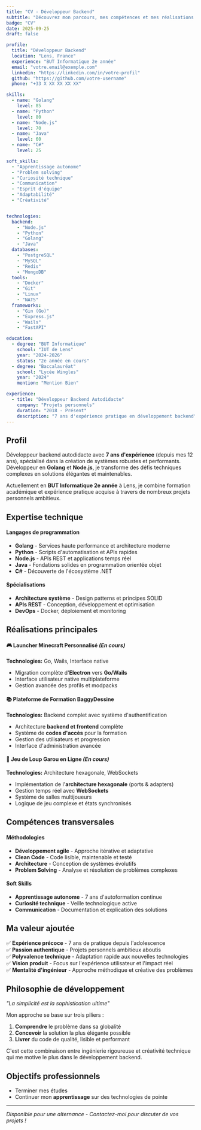 ```yaml
---
title: "CV - Développeur Backend"
subtitle: "Découvrez mon parcours, mes compétences et mes réalisations dans le développement backend."
badge: "CV"
date: 2025-09-25
draft: false

profile:
  title: "Développeur Backend"
  location: "Lens, France"
  experience: "BUT Informatique 2e année"
  email: "votre.email@exemple.com"
  linkedin: "https://linkedin.com/in/votre-profil"
  github: "https://github.com/votre-username"
  phone: "+33 X XX XX XX XX"

skills:
  - name: "Golang"
    level: 85
  - name: "Python"
    level: 80
  - name: "Node.js"
    level: 70
  - name: "Java"
    level: 60
  - name: "C#"
    level: 25

soft_skills:
  - "Apprentissage autonome"
  - "Problem solving"
  - "Curiosité technique"
  - "Communication"
  - "Esprit d'équipe"
  - "Adaptabilité"
  - "Créativité"


technologies:
  backend:
    - "Node.js"
    - "Python"
    - "Golang"
    - "Java"
  databases:
    - "PostgreSQL"
    - "MySQL"
    - "Redis"
    - "MongoDB"
  tools:
    - "Docker"
    - "Git"
    - "Linux"
    - "NATS"
  frameworks:
    - "Gin (Go)"
    - "Express.js"
    - "Wails"
    - "FastAPI"

education:
  - degree: "BUT Informatique"
    school: "IUT de Lens"
    year: "2024-2026"
    status: "2e année en cours"
  - degree: "Baccalauréat"
    school: "Lycée Wingles"
    year: "2024"
    mention: "Mention Bien"

experience:
  - title: "Développeur Backend Autodidacte"
    company: "Projets personnels"
    duration: "2018 - Présent"
    description: "7 ans d'expérience pratique en développement backend"
---
```


## Profil

Développeur backend autodidacte avec **7 ans d'expérience** (depuis mes 12 ans), spécialisé dans la création de systèmes robustes et performants. Développeur en **Golang** et **Node.js**, je transforme des défis techniques complexes en solutions élégantes et maintenables.

Actuellement en **BUT Informatique 2e année** à Lens, je combine formation académique et expérience pratique acquise à travers de nombreux projets personnels ambitieux.

## Expertise technique

#### Langages de programmation
- **Golang** - Services haute performance et architecture moderne
- **Python** - Scripts d'automatisation et APIs rapides
- **Node.js** - APIs REST et applications temps réel
- **Java** - Fondations solides en programmation orientée objet
- **C#** - Découverte de l'écosystème .NET

#### Spécialisations
- **Architecture système** - Design patterns et principes SOLID
- **APIs REST** - Conception, développement et optimisation
- **DevOps** - Docker, déploiement et monitoring

## Réalisations principales

#### 🎮 Launcher Minecraft Personnalisé *(En cours)*
**Technologies:** Go, Wails, Interface native
- Migration complète d'**Electron** vers **Go/Wails**
- Interface utilisateur native multiplateforme
- Gestion avancée des profils et modpacks

#### 📚 Plateforme de Formation BaggyDessine
**Technologies:** Backend complet avec système d'authentification
- Architecture **backend et frontend** complète
- Système de **codes d'accès** pour la formation
- Gestion des utilisateurs et progression
- Interface d'administration avancée

#### 🐺 Jeu de Loup Garou en Ligne *(En cours)*
**Technologies:** Architecture hexagonale, WebSockets
- Implémentation de l'**architecture hexagonale** (ports & adapters)
- Gestion temps réel avec **WebSockets**
- Système de salles multijoueurs
- Logique de jeu complexe et états synchronisés

## Compétences transversales

#### Méthodologies
- **Développement agile** - Approche itérative et adaptative
- **Clean Code** - Code lisible, maintenable et testé
- **Architecture** - Conception de systèmes évolutifs
- **Problem Solving** - Analyse et résolution de problèmes complexes

#### Soft Skills
- **Apprentissage autonome** - 7 ans d'autoformation continue
- **Curiosité technique** - Veille technologique active
- **Communication** - Documentation et explication des solutions

## Ma valeur ajoutée

✅ **Expérience précoce** - 7 ans de pratique depuis l'adolescence  
✅ **Passion authentique** - Projets personnels ambitieux aboutis  
✅ **Polyvalence technique** - Adaptation rapide aux nouvelles technologies  
✅ **Vision produit** - Focus sur l'expérience utilisateur et l'impact réel  
✅ **Mentalité d'ingénieur** - Approche méthodique et créative des problèmes

## Philosophie de développement

*"La simplicité est la sophistication ultime"*

Mon approche se base sur trois piliers :
1. **Comprendre** le problème dans sa globalité
2. **Concevoir** la solution la plus élégante possible
3. **Livrer** du code de qualité, lisible et performant

C'est cette combinaison entre ingénierie rigoureuse et créativité technique qui me motive le plus dans le développement backend.

## Objectifs professionnels
- Terminer mes études
- Continuer mon **apprentissage** sur des technologies de pointe

---

*Disponible pour une alternance - Contactez-moi pour discuter de vos projets !*